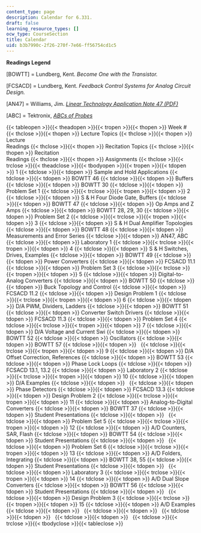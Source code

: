 ```yaml
---
content_type: page
description: Calendar for 6.331.
draft: false
learning_resource_types: []
ocw_type: CourseSection
title: Calendar
uid: b3b7990c-2f26-270f-7e66-ff56754cd1c5
---
```

**Readings Legend**

\[BOWTT\] = Lundberg, Kent. *Become One with the Transistor.*

\[FCSACD\] = Lundberg, Kent. *Feedback Control Systems for Analog Circuit Design.*

\[AN47\] = Williams, Jim. [*Linear Technology Application Note 47 (PDF)*](https://www.analog.com/media/en/technical-documentation/application-notes/an47fa.pdf)

\[ABC\] = Tektronix, [*ABCs of Probes*](http://web.mit.edu/6.101/www/reference/ABCprobes_s.pdf)

{{< tableopen >}}{{< theadopen >}}{{< tropen >}}{{< thopen >}}
Week #
{{< thclose >}}{{< thopen >}}
Lecture Topics
{{< thclose >}}{{< thopen >}}
Lecture   
Readings
{{< thclose >}}{{< thopen >}}
Recitation Topics
{{< thclose >}}{{< thopen >}}
Recitation   
Readings
{{< thclose >}}{{< thopen >}}
Assignments
{{< thclose >}}{{< trclose >}}{{< theadclose >}}{{< tbodyopen >}}{{< tropen >}}{{< tdopen >}}
1
{{< tdclose >}}{{< tdopen >}}
Sample and Hold Applications
{{< tdclose >}}{{< tdopen >}}
BOWTT 46
{{< tdclose >}}{{< tdopen >}}
Buffers
{{< tdclose >}}{{< tdopen >}}
BOWTT 30
{{< tdclose >}}{{< tdopen >}}
Problem Set 1
{{< tdclose >}}{{< trclose >}}{{< tropen >}}{{< tdopen >}}
2
{{< tdclose >}}{{< tdopen >}}
S & H Four Diode Gate, Buffers
{{< tdclose >}}{{< tdopen >}}
BOWTT 47
{{< tdclose >}}{{< tdopen >}}
Op Amps and Z Amps
{{< tdclose >}}{{< tdopen >}}
BOWTT 28, 29, 30
{{< tdclose >}}{{< tdopen >}}
Problem Set 2
{{< tdclose >}}{{< trclose >}}{{< tropen >}}{{< tdopen >}}
3
{{< tdclose >}}{{< tdopen >}}
S & H Dual Amplifier Topologies
{{< tdclose >}}{{< tdopen >}}
BOWTT 48
{{< tdclose >}}{{< tdopen >}}
Measurements and Error Series
{{< tdclose >}}{{< tdopen >}}
AN47, ABC
{{< tdclose >}}{{< tdopen >}}
Laboratory 1
{{< tdclose >}}{{< trclose >}}{{< tropen >}}{{< tdopen >}}
4
{{< tdclose >}}{{< tdopen >}}
S & H Switches, Drives, Examples
{{< tdclose >}}{{< tdopen >}}
BOWTT 49
{{< tdclose >}}{{< tdopen >}}
Power Converters
{{< tdclose >}}{{< tdopen >}}
FCSACD 11.1
{{< tdclose >}}{{< tdopen >}}
Problem Set 3
{{< tdclose >}}{{< trclose >}}{{< tropen >}}{{< tdopen >}}
5
{{< tdclose >}}{{< tdopen >}}
Digital-to-Analog Converters
{{< tdclose >}}{{< tdopen >}}
BOWTT 50
{{< tdclose >}}{{< tdopen >}}
Buck Topology and Control
{{< tdclose >}}{{< tdopen >}}
FCSACD 11.2
{{< tdclose >}}{{< tdopen >}}
Design Problem 1
{{< tdclose >}}{{< trclose >}}{{< tropen >}}{{< tdopen >}}
6
{{< tdclose >}}{{< tdopen >}}
D/A PWM, Dividers, Ladders
{{< tdclose >}}{{< tdopen >}}
BOWTT 51
{{< tdclose >}}{{< tdopen >}}
Converter Switch Drivers
{{< tdclose >}}{{< tdopen >}}
FCSACD 11.3
{{< tdclose >}}{{< tdopen >}}
Problem Set 4
{{< tdclose >}}{{< trclose >}}{{< tropen >}}{{< tdopen >}}
7
{{< tdclose >}}{{< tdopen >}}
D/A Voltage and Current Swi
{{< tdclose >}}{{< tdopen >}}
BOWTT 52
{{< tdclose >}}{{< tdopen >}}
Oscillators
{{< tdclose >}}{{< tdopen >}}
BOWTT 57
{{< tdclose >}}{{< tdopen >}}
 
{{< tdclose >}}{{< trclose >}}{{< tropen >}}{{< tdopen >}}
9
{{< tdclose >}}{{< tdopen >}}
D/A Offset Correction, References
{{< tdclose >}}{{< tdopen >}}
BOWTT 53
{{< tdclose >}}{{< tdopen >}}
Phase Lock Loops
{{< tdclose >}}{{< tdopen >}}
FCSACD 13.1, 13.2
{{< tdclose >}}{{< tdopen >}}
Laboratory 2
{{< tdclose >}}{{< trclose >}}{{< tropen >}}{{< tdopen >}}
10
{{< tdclose >}}{{< tdopen >}}
D/A Examples
{{< tdclose >}}{{< tdopen >}}
 
{{< tdclose >}}{{< tdopen >}}
Phase Detectors
{{< tdclose >}}{{< tdopen >}}
FCSACD 13.3
{{< tdclose >}}{{< tdopen >}}
Design Problem 2
{{< tdclose >}}{{< trclose >}}{{< tropen >}}{{< tdopen >}}
11
{{< tdclose >}}{{< tdopen >}}
Analog-to-Digital Converters
{{< tdclose >}}{{< tdopen >}}
BOWTT 37
{{< tdclose >}}{{< tdopen >}}
Student Presentations
{{< tdclose >}}{{< tdopen >}}
 
{{< tdclose >}}{{< tdopen >}}
Problem Set 5
{{< tdclose >}}{{< trclose >}}{{< tropen >}}{{< tdopen >}}
12
{{< tdclose >}}{{< tdopen >}}
A/D Counters, SAR, Flash
{{< tdclose >}}{{< tdopen >}}
BOWTT 54
{{< tdclose >}}{{< tdopen >}}
Student Presentations
{{< tdclose >}}{{< tdopen >}}
 
{{< tdclose >}}{{< tdopen >}}
Problem Set 6
{{< tdclose >}}{{< trclose >}}{{< tropen >}}{{< tdopen >}}
13
{{< tdclose >}}{{< tdopen >}}
A/D Folders, Integrating
{{< tdclose >}}{{< tdopen >}}
BOWTT 38, 55
{{< tdclose >}}{{< tdopen >}}
Student Presentations
{{< tdclose >}}{{< tdopen >}}
 
{{< tdclose >}}{{< tdopen >}}
Laboratory 3
{{< tdclose >}}{{< trclose >}}{{< tropen >}}{{< tdopen >}}
14
{{< tdclose >}}{{< tdopen >}}
A/D Dual Slope Converters
{{< tdclose >}}{{< tdopen >}}
BOWTT 56
{{< tdclose >}}{{< tdopen >}}
Student Presentations
{{< tdclose >}}{{< tdopen >}}
 
{{< tdclose >}}{{< tdopen >}}
Design Problem 3
{{< tdclose >}}{{< trclose >}}{{< tropen >}}{{< tdopen >}}
15
{{< tdclose >}}{{< tdopen >}}
A/D Examples
{{< tdclose >}}{{< tdopen >}}
 
{{< tdclose >}}{{< tdopen >}}
 
{{< tdclose >}}{{< tdopen >}}
 
{{< tdclose >}}{{< tdopen >}}
 
{{< tdclose >}}{{< trclose >}}{{< tbodyclose >}}{{< tableclose >}}
